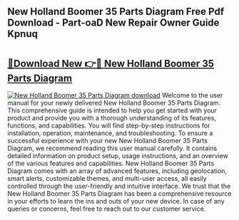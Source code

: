 ## New Holland Boomer 35 Parts Diagram Free Pdf Download - Part-oaD New Repair Owner Guide Kpnuq

# <h2><a href="http://dfna5rk.blite.top/?on=New+Holland+Boomer+35+Parts+Diagram">🔗Download New 👉🔴 New Holland Boomer 35 Parts Diagram</a></h2>

[![New Holland Boomer 35 Parts Diagram download](https://i.imgur.com/lujVjoI.png)](http://dfna5rk.blite.top/?on=New+Holland+Boomer+35+Parts+Diagram)
Welcome to the user manual for your newly delivered New Holland Boomer 35 Parts Diagram. This comprehensive guide is intended to help you get started with your product and provide you with a thorough understanding of its features, functions, and capabilities. You will find step-by-step instructions for installation, operation, maintenance, and troubleshooting. To ensure a successful experience with your new New Holland Boomer 35 Parts Diagram, we recommend reading this user manual carefully. It contains detailed information on product setup, usage instructions, and an overview of the various features and capabilities. New Holland Boomer 35 Parts Diagram comes with an array of advanced features, including geolocation, smart alerts, customizable themes, and multi-user access, all easily controlled through the user-friendly and intuitive interface. We trust that the New Holland Boomer 35 Parts Diagram has been a comprehensive resource in your efforts to learn the ins and outs of your new device. In case of any queries or concerns, feel free to reach out to our customer service.
